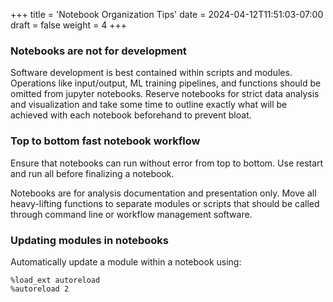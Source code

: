 +++
title = 'Notebook Organization Tips'
date = 2024-04-12T11:51:03-07:00
draft = false
weight = 4
+++

### Notebooks are not for development

Software development is best contained within scripts and modules. Operations like input/output, ML training pipelines, and functions should be omitted from jupyter notebooks. Reserve notebooks for strict data analysis and visualization and take some time to outline exactly what will be achieved with each notebook beforehand to prevent bloat.

### Top to bottom fast notebook workflow

Ensure that notebooks can run without error from top to bottom. Use restart and run all before finalizing a notebook.

Notebooks are for analysis documentation and presentation only. Move all heavy-lifting functions to separate modules or scripts that should be called through command line or workflow management software.

### Updating modules in notebooks

Automatically update a module within a notebook using:

    %load_ext autoreload
    %autoreload 2
